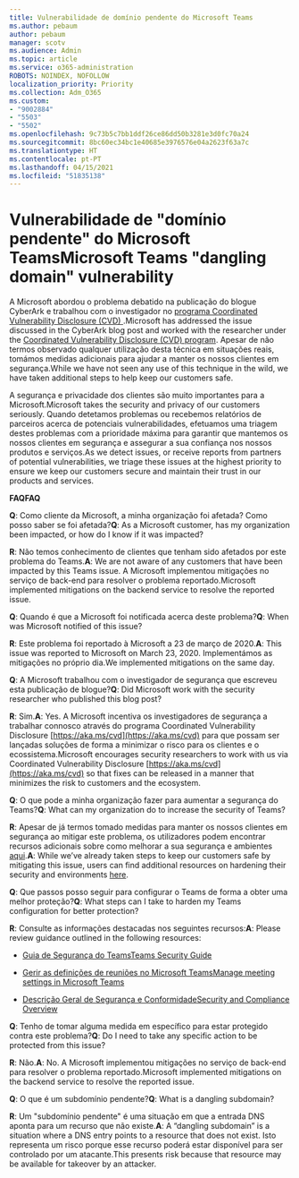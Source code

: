 ```yaml
---
title: Vulnerabilidade de domínio pendente do Microsoft Teams
ms.author: pebaum
author: pebaum
manager: scotv
ms.audience: Admin
ms.topic: article
ms.service: o365-administration
ROBOTS: NOINDEX, NOFOLLOW
localization_priority: Priority
ms.collection: Adm_O365
ms.custom:
- "9002884"
- "5503"
- "5502"
ms.openlocfilehash: 9c73b5c7bb1ddf26ce86dd50b3281e3d0fc70a24
ms.sourcegitcommit: 8bc60ec34bc1e40685e3976576e04a2623f63a7c
ms.translationtype: HT
ms.contentlocale: pt-PT
ms.lasthandoff: 04/15/2021
ms.locfileid: "51835138"
---
```

# <a name="microsoft-teams-dangling-domain-vulnerability"></a><span data-ttu-id="96143-102">Vulnerabilidade de "domínio pendente" do Microsoft Teams</span><span class="sxs-lookup"><span data-stu-id="96143-102">Microsoft Teams "dangling domain" vulnerability</span></span>

<span data-ttu-id="96143-103">A Microsoft abordou o problema debatido na publicação do blogue CyberArk e trabalhou com o investigador no [programa Coordinated Vulnerability Disclosure (CVD) ](https://aka.ms/cvd).</span><span class="sxs-lookup"><span data-stu-id="96143-103">Microsoft has addressed the issue discussed in the CyberArk blog post and worked with the researcher under the [Coordinated Vulnerability Disclosure (CVD) program](https://aka.ms/cvd).</span></span> <span data-ttu-id="96143-104">Apesar de não termos observado qualquer utilização desta técnica em situações reais, tomámos medidas adicionais para ajudar a manter os nossos clientes em segurança.</span><span class="sxs-lookup"><span data-stu-id="96143-104">While we have not seen any use of this technique in the wild, we have taken additional steps to help keep our customers safe.</span></span>

<span data-ttu-id="96143-105">A segurança e privacidade dos clientes são muito importantes para a Microsoft.</span><span class="sxs-lookup"><span data-stu-id="96143-105">Microsoft takes the security and privacy of our customers seriously.</span></span> <span data-ttu-id="96143-106">Quando detetamos problemas ou recebemos relatórios de parceiros acerca de potenciais vulnerabilidades, efetuamos uma triagem destes problemas com a prioridade máxima para garantir que mantemos os nossos clientes em segurança e assegurar a sua confiança nos nossos produtos e serviços.</span><span class="sxs-lookup"><span data-stu-id="96143-106">As we detect issues, or receive reports from partners of potential vulnerabilities, we triage these issues at the highest priority to ensure we keep our customers secure and maintain their trust in our products and services.</span></span>

<span data-ttu-id="96143-107">**FAQ**</span><span class="sxs-lookup"><span data-stu-id="96143-107">**FAQ**</span></span>

<span data-ttu-id="96143-108">**Q**: Como cliente da Microsoft, a minha organização foi afetada? Como posso saber se foi afetada?</span><span class="sxs-lookup"><span data-stu-id="96143-108">**Q**: As a Microsoft customer, has my organization been impacted, or how do I know if it was impacted?</span></span>

<span data-ttu-id="96143-109">**R**: Não temos conhecimento de clientes que tenham sido afetados por este problema do Teams.</span><span class="sxs-lookup"><span data-stu-id="96143-109">**A**: We are not aware of any customers that have been impacted by this Teams issue.</span></span> <span data-ttu-id="96143-110">A Microsoft implementou mitigações no serviço de back-end para resolver o problema reportado.</span><span class="sxs-lookup"><span data-stu-id="96143-110">Microsoft implemented mitigations on the backend service to resolve the reported issue.</span></span>

<span data-ttu-id="96143-111">**Q**: Quando é que a Microsoft foi notificada acerca deste problema?</span><span class="sxs-lookup"><span data-stu-id="96143-111">**Q**: When was Microsoft notified of this issue?</span></span>

<span data-ttu-id="96143-112">**R**: Este problema foi reportado à Microsoft a 23 de março de 2020.</span><span class="sxs-lookup"><span data-stu-id="96143-112">**A**: This issue was reported to Microsoft on March 23, 2020.</span></span> <span data-ttu-id="96143-113">Implementámos as mitigações no próprio dia.</span><span class="sxs-lookup"><span data-stu-id="96143-113">We implemented mitigations on the same day.</span></span>

<span data-ttu-id="96143-114">**Q**: A Microsoft trabalhou com o investigador de segurança que escreveu esta publicação de blogue?</span><span class="sxs-lookup"><span data-stu-id="96143-114">**Q**: Did Microsoft work with the security researcher who published this blog post?</span></span>

<span data-ttu-id="96143-115">**R**: Sim.</span><span class="sxs-lookup"><span data-stu-id="96143-115">**A**: Yes.</span></span> <span data-ttu-id="96143-116">A Microsoft incentiva os investigadores de segurança a trabalhar connosco através do programa Coordinated Vulnerability Disclosure [https://aka.ms/cvd](https://aka.ms/cvd) para que possam ser lançadas soluções de forma a minimizar o risco para os clientes e o ecossistema.</span><span class="sxs-lookup"><span data-stu-id="96143-116">Microsoft encourages security researchers to work with us via Coordinated Vulnerability Disclosure [https://aka.ms/cvd](https://aka.ms/cvd) so that fixes can be released in a manner that minimizes the risk to customers and the ecosystem.</span></span>  

<span data-ttu-id="96143-117">**Q**: O que pode a minha organização fazer para aumentar a segurança do Teams?</span><span class="sxs-lookup"><span data-stu-id="96143-117">**Q**: What can my organization do to increase the security of Teams?</span></span>  

<span data-ttu-id="96143-118">**R**: Apesar de já termos tomado medidas para manter os nossos clientes em segurança ao mitigar este problema, os utilizadores podem encontrar recursos adicionais sobre como melhorar a sua segurança e ambientes [aqui](https://www.microsoft.com/microsoft-365/blog/2020/04/06/it-professionals-privacy-security-microsoft-teams/).</span><span class="sxs-lookup"><span data-stu-id="96143-118">**A**: While we’ve already taken steps to keep our customers safe by mitigating this issue, users can find additional resources on hardening their security and environments [here](https://www.microsoft.com/microsoft-365/blog/2020/04/06/it-professionals-privacy-security-microsoft-teams/).</span></span>  

<span data-ttu-id="96143-119">**Q**: Que passos posso seguir para configurar o Teams de forma a obter uma melhor proteção?</span><span class="sxs-lookup"><span data-stu-id="96143-119">**Q**: What steps can I take to harden my Teams configuration for better protection?</span></span>

<span data-ttu-id="96143-120">**R**: Consulte as informações destacadas nos seguintes recursos:</span><span class="sxs-lookup"><span data-stu-id="96143-120">**A**: Please review guidance outlined in the following resources:</span></span> 

- [<span data-ttu-id="96143-121">Guia de Segurança do Teams</span><span class="sxs-lookup"><span data-stu-id="96143-121">Teams Security Guide</span></span>](https://docs.microsoft.com/microsoftteams/teams-security-guide)

- [<span data-ttu-id="96143-122">Gerir as definições de reuniões no Microsoft Teams</span><span class="sxs-lookup"><span data-stu-id="96143-122">Manage meeting settings in Microsoft Teams</span></span>](https://docs.microsoft.com/microsoftteams/meeting-settings-in-teams)

- [<span data-ttu-id="96143-123">Descrição Geral de Segurança e Conformidade</span><span class="sxs-lookup"><span data-stu-id="96143-123">Security and Compliance Overview</span></span>](https://docs.microsoft.com/microsoftteams/security-compliance-overview)

<span data-ttu-id="96143-124">**Q**: Tenho de tomar alguma medida em específico para estar protegido contra este problema?</span><span class="sxs-lookup"><span data-stu-id="96143-124">**Q**: Do I need to take any specific action to be protected from this issue?</span></span>

<span data-ttu-id="96143-125">**R**: Não.</span><span class="sxs-lookup"><span data-stu-id="96143-125">**A**: No.</span></span> <span data-ttu-id="96143-126">A Microsoft implementou mitigações no serviço de back-end para resolver o problema reportado.</span><span class="sxs-lookup"><span data-stu-id="96143-126">Microsoft implemented mitigations on the backend service to resolve the reported issue.</span></span>

<span data-ttu-id="96143-127">**Q**: O que é um subdomínio pendente?</span><span class="sxs-lookup"><span data-stu-id="96143-127">**Q**: What is a dangling subdomain?</span></span>

<span data-ttu-id="96143-128">**R**:  Um "subdomínio pendente" é uma situação em que a entrada DNS aponta para um recurso que não existe.</span><span class="sxs-lookup"><span data-stu-id="96143-128">**A**:  A “dangling subdomain” is a situation where a DNS entry points to a resource that does not exist.</span></span>  <span data-ttu-id="96143-129">Isto representa um risco porque esse recurso poderá estar disponível para ser controlado por um atacante.</span><span class="sxs-lookup"><span data-stu-id="96143-129">This presents risk because that resource may be available for takeover by an attacker.</span></span>
